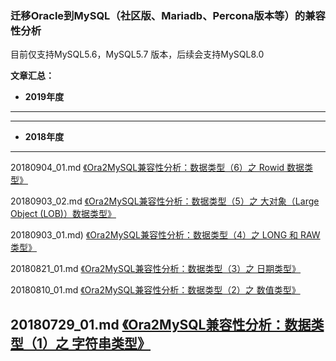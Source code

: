 ### 迁移Oracle到MySQL（社区版、Mariadb、Percona版本等）的兼容性分析
目前仅支持MySQL5.6，MySQL5.7 版本，后续会支持MySQL8.0

**文章汇总：**

+ **2019年度**
---

---

+ **2018年度**
---
20180904_01.md [《Ora2MySQL兼容性分析：数据类型（6）之 Rowid 数据类型》](https://github.com/oomdb/ora2opendb/blob/master/mysql/20180904/20180904_01.md)

20180903_02.md [《Ora2MySQL兼容性分析：数据类型（5）之 大对象（Large Object (LOB)）数据类型》](https://github.com/oomdb/ora2opendb/blob/master/mysql/20180903/20180903_02.md)

20180903_01.md) [《Ora2MySQL兼容性分析：数据类型（4）之 LONG 和 RAW 类型》](https://github.com/oomdb/ora2opendb/blob/master/mysql/20180903/20180903_01.md)

20180821_01.md [《Ora2MySQL兼容性分析：数据类型（3）之 日期类型》](https://github.com/oomdb/ora2opendb/blob/master/mysql/20180821/20180821_01.md)

20180810_01.md [《Ora2MySQL兼容性分析：数据类型（2）之 数值类型》](https://github.com/oomdb/ora2opendb/blob/master/mysql/20180810/20180810_01.md)

20180729_01.md [《Ora2MySQL兼容性分析：数据类型（1）之 字符串类型》](https://github.com/oomdb/ora2opendb/blob/master/mysql/20180729/20180729_01.md)
---
